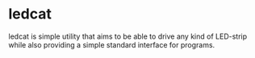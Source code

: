 ledcat
======

ledcat is simple utility that aims to be able to drive any kind of LED-strip
while also providing a simple standard interface for programs.
